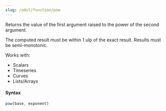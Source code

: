 ```yaml
---
slug: /odsl/function/pow
---
```

Returns the value of the first argument raised to the power of the second argument.

The computed result must be within 1 ulp of the exact result. Results must be semi-monotonic.

Works with:
* Scalars
* Timeseries
* Curves
* Lists/Arrays

#### Syntax
```js
pow(base, exponent)
```
